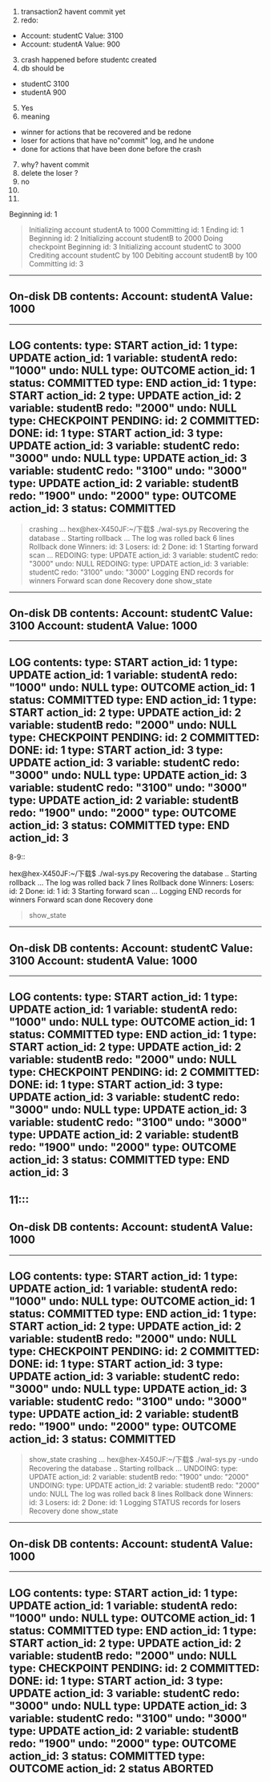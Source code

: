 1. transaction2 havent commit yet
2. redo:
* Account: studentC Value: 3100
* Account: studentA Value: 900

3. crash happened before studentc created
4. db should be 
* studentC 3100
* studentA 900

5. Yes
6. meaning
* winner for actions that be recovered and be redone
* loser for actions that have no"commit" log, and he undone
* done for actions that have been done before the crash

7. why? havent commit
8. delete the loser ?
9. no 
10. 
11. 
Beginning id: 1
> Initializing account studentA to 1000
> Committing id: 1
> Ending id: 1
> Beginning id: 2
> Initializing account studentB to 2000
> Doing checkpoint
> Beginning id: 3
> Initializing account studentC to 3000
> Crediting account studentC by 100
> Debiting account studentB by 100
> Committing id: 3
> 
-----------------------
On-disk DB contents:
Account: studentA Value: 1000
-----------------------

-----------------------
LOG contents:
type: START action_id: 1
type: UPDATE action_id: 1 variable: studentA redo: "1000" undo: NULL
type: OUTCOME action_id: 1 status: COMMITTED
type: END action_id: 1
type: START action_id: 2
type: UPDATE action_id: 2 variable: studentB redo: "2000" undo: NULL
type: CHECKPOINT PENDING: id: 2 COMMITTED:  DONE: id: 1 
type: START action_id: 3
type: UPDATE action_id: 3 variable: studentC redo: "3000" undo: NULL
type: UPDATE action_id: 3 variable: studentC redo: "3100" undo: "3000"
type: UPDATE action_id: 2 variable: studentB redo: "1900" undo: "2000"
type: OUTCOME action_id: 3 status: COMMITTED
-----------------------
> crashing ...
hex@hex-X450JF:~/下载$ ./wal-sys.py
Recovering the database ..
Starting rollback ...
  The log was rolled back 6 lines
Rollback done
Winners: id: 3  Losers: id: 2  Done: id: 1 
Starting forward scan ...
  REDOING: type: UPDATE action_id: 3 variable: studentC redo: "3000" undo: NULL
  REDOING: type: UPDATE action_id: 3 variable: studentC redo: "3100" undo: "3000"
  Logging END records for winners
Forward scan done
Recovery done
> show_state 

-----------------------
On-disk DB contents:
Account: studentC Value: 3100
Account: studentA Value: 1000
-----------------------

-----------------------
LOG contents:
type: START action_id: 1
type: UPDATE action_id: 1 variable: studentA redo: "1000" undo: NULL
type: OUTCOME action_id: 1 status: COMMITTED
type: END action_id: 1
type: START action_id: 2
type: UPDATE action_id: 2 variable: studentB redo: "2000" undo: NULL
type: CHECKPOINT PENDING: id: 2 COMMITTED:  DONE: id: 1 
type: START action_id: 3
type: UPDATE action_id: 3 variable: studentC redo: "3000" undo: NULL
type: UPDATE action_id: 3 variable: studentC redo: "3100" undo: "3000"
type: UPDATE action_id: 2 variable: studentB redo: "1900" undo: "2000"
type: OUTCOME action_id: 3 status: COMMITTED
type: END action_id: 3
-----------------------

8-9::

hex@hex-X450JF:~/下载$ ./wal-sys.py
Recovering the database ..
Starting rollback ...
  The log was rolled back 7 lines
Rollback done
Winners:   Losers: id: 2  Done: id: 1 id: 3 
Starting forward scan ...
  Logging END records for winners
Forward scan done
Recovery done
>show_state
-----------------------
On-disk DB contents:
Account: studentC Value: 3100
Account: studentA Value: 1000
-----------------------

-----------------------
LOG contents:
type: START action_id: 1
type: UPDATE action_id: 1 variable: studentA redo: "1000" undo: NULL
type: OUTCOME action_id: 1 status: COMMITTED
type: END action_id: 1
type: START action_id: 2
type: UPDATE action_id: 2 variable: studentB redo: "2000" undo: NULL
type: CHECKPOINT PENDING: id: 2 COMMITTED:  DONE: id: 1 
type: START action_id: 3
type: UPDATE action_id: 3 variable: studentC redo: "3000" undo: NULL
type: UPDATE action_id: 3 variable: studentC redo: "3100" undo: "3000"
type: UPDATE action_id: 2 variable: studentB redo: "1900" undo: "2000"
type: OUTCOME action_id: 3 status: COMMITTED
type: END action_id: 3
-----------------------


11:::
-----------------------
On-disk DB contents:
Account: studentA Value: 1000
-----------------------

-----------------------
LOG contents:
type: START action_id: 1
type: UPDATE action_id: 1 variable: studentA redo: "1000" undo: NULL
type: OUTCOME action_id: 1 status: COMMITTED
type: END action_id: 1
type: START action_id: 2
type: UPDATE action_id: 2 variable: studentB redo: "2000" undo: NULL
type: CHECKPOINT PENDING: id: 2 COMMITTED:  DONE: id: 1 
type: START action_id: 3
type: UPDATE action_id: 3 variable: studentC redo: "3000" undo: NULL
type: UPDATE action_id: 3 variable: studentC redo: "3100" undo: "3000"
type: UPDATE action_id: 2 variable: studentB redo: "1900" undo: "2000"
type: OUTCOME action_id: 3 status: COMMITTED
-----------------------
> show_state
crashing ...
hex@hex-X450JF:~/下载$ ./wal-sys.py -undo
Recovering the database ..
Starting rollback ...
  UNDOING: type: UPDATE action_id: 2 variable: studentB redo: "1900" undo: "2000"
  UNDOING: type: UPDATE action_id: 2 variable: studentB redo: "2000" undo: NULL
  The log was rolled back 8 lines
Rollback done
Winners: id: 3  Losers: id: 2  Done: id: 1 
 Logging STATUS records for losers
Recovery done
> show_state

-----------------------
On-disk DB contents:
Account: studentA Value: 1000
-----------------------

-----------------------
LOG contents:
type: START action_id: 1
type: UPDATE action_id: 1 variable: studentA redo: "1000" undo: NULL
type: OUTCOME action_id: 1 status: COMMITTED
type: END action_id: 1
type: START action_id: 2
type: UPDATE action_id: 2 variable: studentB redo: "2000" undo: NULL
type: CHECKPOINT PENDING: id: 2 COMMITTED:  DONE: id: 1 
type: START action_id: 3
type: UPDATE action_id: 3 variable: studentC redo: "3000" undo: NULL
type: UPDATE action_id: 3 variable: studentC redo: "3100" undo: "3000"
type: UPDATE action_id: 2 variable: studentB redo: "1900" undo: "2000"
type: OUTCOME action_id: 3 status: COMMITTED
type: OUTCOME action_id: 2 status ABORTED
-----------------------

